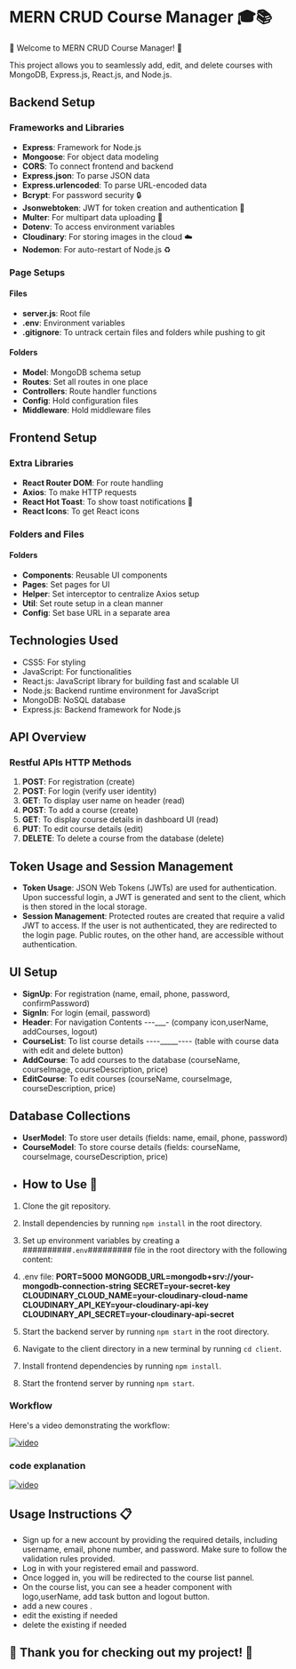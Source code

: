 # MERN CRUD Course Manager 🎓📚

🚀 Welcome to MERN CRUD Course Manager! 🚀

This project allows you to seamlessly add, edit, and delete courses with MongoDB, Express.js, React.js, and Node.js. 

## Backend Setup

### Frameworks and Libraries

- **Express**: Framework for Node.js
- **Mongoose**: For object data modeling
- **CORS**: To connect frontend and backend
- **Express.json**: To parse JSON data
- **Express.urlencoded**: To parse URL-encoded data
- **Bcrypt**: For password security 🔒
- **Jsonwebtoken**: JWT for token creation and authentication 🎫
- **Multer**: For multipart data uploading 📁
- **Dotenv**: To access environment variables
- **Cloudinary**: For storing images in the cloud ☁️
- **Nodemon**: For auto-restart of Node.js ♻️

### Page Setups

#### Files
- **server.js**: Root file
- **.env**: Environment variables
- **.gitignore**: To untrack certain files and folders while pushing to git

#### Folders
- **Model**: MongoDB schema setup
- **Routes**: Set all routes in one place
- **Controllers**: Route handler functions
- **Config**: Hold configuration files
- **Middleware**: Hold middleware files

## Frontend Setup

### Extra Libraries

- **React Router DOM**: For route handling
- **Axios**: To make HTTP requests
- **React Hot Toast**: To show toast notifications 🍞
- **React Icons**: To get React icons

### Folders and Files

#### Folders
- **Components**: Reusable UI components
- **Pages**: Set pages for UI
- **Helper**: Set interceptor to centralize Axios setup
- **Util**: Set route setup in a clean manner
- **Config**: Set base URL in a separate area

## Technologies Used

- CSS5: For styling
- JavaScript: For functionalities
- React.js: JavaScript library for building fast and scalable UI
- Node.js: Backend runtime environment for JavaScript
- MongoDB: NoSQL database
- Express.js: Backend framework for Node.js

## API Overview

### Restful APIs HTTP Methods

1. **POST**: For registration (create)
2. **POST**: For login (verify user identity)
3. **GET**: To display user name on header (read)
4. **POST**: To add a course (create)
5. **GET**: To display course details in dashboard UI (read)
6. **PUT**: To edit course details (edit)
7. **DELETE**: To delete a course from the database (delete)

## Token Usage and Session Management

- **Token Usage**: JSON Web Tokens (JWTs) are used for authentication. Upon successful login, a JWT is generated and sent to the client, which is then stored in the local storage.
- **Session Management**: Protected routes are created that require a valid JWT to access. If the user is not authenticated, they are redirected to the login page. Public routes, on the other hand, are accessible without authentication.

## UI Setup

- **SignUp**: For registration (name, email, phone, password, confirmPassword)
- **SignIn**: For login (email, password)
- **Header**: For navigation     Contents  -_-_-___- (company icon,userName, addCourses, logout)
- **CourseList**: To list course details    _--_--_____----  (table with course data with edit and delete button)
- **AddCourse**: To add courses to the database (courseName, courseImage, courseDescription, price)
- **EditCourse**: To edit courses (courseName, courseImage, courseDescription, price)

## Database Collections

- **UserModel**: To store user details (fields: name, email, phone, password)
- **CourseModel**: To store course details (fields: courseName, courseImage, courseDescription, price)
- ## How to Use 🚀

1. Clone the git repository.
2. Install dependencies by running `npm install` in the root directory.
3. Set up environment variables by creating a ##########`.env`######### file in the root directory with the following content:
4. .env   file:
**PORT=5000**
**MONGODB_URL=mongodb+srv://your-mongodb-connection-string**
**SECRET=your-secret-key**
**CLOUDINARY_CLOUD_NAME=your-cloudinary-cloud-name**
**CLOUDINARY_API_KEY=your-cloudinary-api-key**
**CLOUDINARY_API_SECRET=your-cloudinary-api-secret**


5. Start the backend server by running `npm start` in the root directory.
6. Navigate to the client directory in a new terminal by running `cd client`.
7. Install frontend dependencies by running `npm install`.
8. Start the frontend server by running `npm start`.



### Workflow

Here's a video demonstrating the workflow:

[![video](http://img.youtube.com/vi/tIAc2nEE0hc/0.jpg)](https://youtu.be/tIAc2nEE0hc?si=f5t77rd3u6hQkWR5)



### code explanation
[![video](http://img.youtube.com/vi/tIAc2nEE0hc/0.jpg)](https://youtu.be/tIAc2nEE0hc?si=f5t77rd3u6hQkWR5)


## Usage Instructions 📋

- Sign up for a new account by providing the required details, including username, email, phone number, and password. Make sure to follow the validation rules provided.
- Log in with your registered email and password.
- Once logged in, you will be redirected to the course list pannel.
- On the course list, you can see a header component with logo,userName, add task button and logout  button.
- add a new coures .
- edit the existing if needed
- delete the existing if needed
## 🌟 Thank you for checking out my project! 🌟
